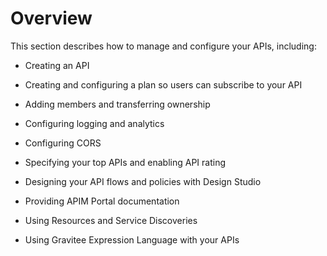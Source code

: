 # Overview

This section describes how to manage and configure your APIs, including:

-   Creating an API

-   Creating and configuring a plan so users can subscribe to your API

-   Adding members and transferring ownership

-   Configuring logging and analytics

-   Configuring CORS

-   Specifying your top APIs and enabling API rating

-   Designing your API flows and policies with Design Studio

-   Providing APIM Portal documentation

-   Using Resources and Service Discoveries

-   Using Gravitee Expression Language with your APIs
